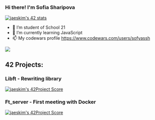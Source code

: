 ### Hi there! I'm Sofia Sharipova

[![jaeskim's 42 stats](https://badge42.herokuapp.com/api/stats/ltanisha?privacyEmail=true)](https://www.42.fr/)

- 🔭 I’m student of School 21
- 🌱 I’m currently learning JavaScript
- 📫 My codewars profile https://www.codewars.com/users/sofyassh
<img src=https://www.codewars.com/users/sofyassh/badges/small>

## 42 Projects:
### Libft - Rewriting library
[![jaeskim's 42Project Score](https://badge42.herokuapp.com/api/project/ltanisha/Libft)](https://github.com/sofiasha/libft-upd)

### Ft_server - First meeting with Docker
[![jaeskim's 42Project Score](https://badge42.herokuapp.com/api/project/ltanisha/ft_server)](https://github.com/sofiasha/ft_server)





